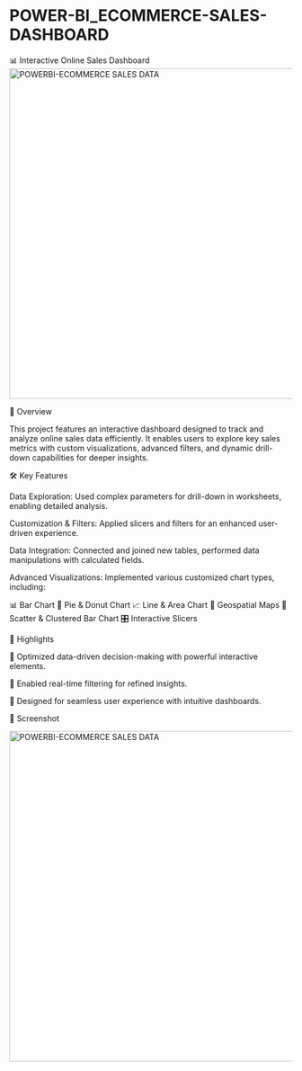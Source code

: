 # POWER-BI_ECOMMERCE-SALES-DASHBOARD
📊 Interactive Online Sales Dashboard<img width="588" alt="POWERBI-ECOMMERCE SALES DATA" src="https://github.com/user-attachments/assets/8289621d-9e82-4a8f-8baf-3457cc0c1f08" />


🚀 Overview

This project features an interactive dashboard designed to track and analyze online sales data efficiently. It enables users to explore key sales metrics with custom visualizations, advanced filters, and dynamic drill-down capabilities for deeper insights.

🛠️ Key Features

Data Exploration: Used complex parameters for drill-down in worksheets, enabling detailed analysis.

Customization & Filters: Applied slicers and filters for an enhanced user-driven experience.

Data Integration: Connected and joined new tables, performed data manipulations with calculated fields.

Advanced Visualizations: Implemented various customized chart types, including:

📊 Bar Chart
🥧 Pie & Donut Chart
📈 Line & Area Chart
📍 Geospatial Maps
🔄 Scatter & Clustered Bar Chart
🎛 Interactive Slicers

📌 Highlights

🔹 Optimized data-driven decision-making with powerful interactive elements.

🔹 Enabled real-time filtering for refined insights.

🔹 Designed for seamless user experience with intuitive dashboards.

📸 Screenshot

<img width="588" alt="POWERBI-ECOMMERCE SALES DATA" src="https://github.com/user-attachments/assets/0cfcceb7-2e8f-46ac-bfcd-362a612bcfe9" />




